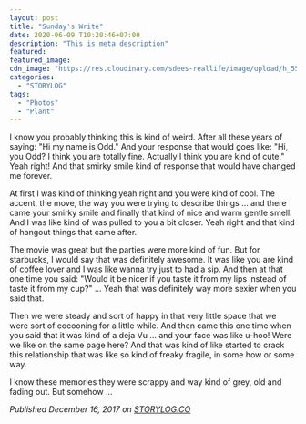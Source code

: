 ```yaml
---
layout: post
title: "Sunday's Write"
date: 2020-06-09 T10:20:46+07:00
description: "This is meta description"
featured:
featured_image:
cdn_image: "https://res.cloudinary.com/sdees-reallife/image/upload/h_554,w_474,c_fill/v1569159407/IMG_9083.jpg"
categories:
  - "STORYLOG"
tags:
  - "Photos"
  - "Plant"
---
```


I know you probably thinking this is kind of weird. After all these years of saying: "Hi my name is Odd." And your response that would goes like: "Hi, you Odd? I think you are totally fine. Actually I think you are kind of cute." Yeah right! And that smirky smile kind of response that would have changed me forever.

At first I was kind of thinking yeah right and you were kind of cool. The accent, the move, the way you were trying to describe things ... and there came your smirky smile and finally that kind of nice and warm gentle smell. And I was like kind of was pulled to you a bit closer. Yeah right and that kind of hangout things that came after.

The movie was great but the parties were more kind of fun. But for starbucks, I would say that was definitely awesome. It was like you are kind of coffee lover and I was like wanna try just to had a sip. And then at that one time you said: "Would it be nicer if you taste it from my lips instead of taste it from my cup?" ... Yeah that was definitely way more sexier when you said that.

Then we were steady and sort of happy in that very little space that we were sort of cocooning for a little while. And then came this one time when you said that it was kind of a deja Vu ... and your face was like u-hoo! Were we like on the same page here? And that was kind of like started to crack this relationship that was like so kind of freaky fragile, in some how or some way.

I know these memories they were scrappy and way kind of grey, old and fading out. But somehow ...

*Published December 16, 2017 on [STORYLOG.CO](https://storylog.co/story/5a351be57e8a965078b0b0f4)*
